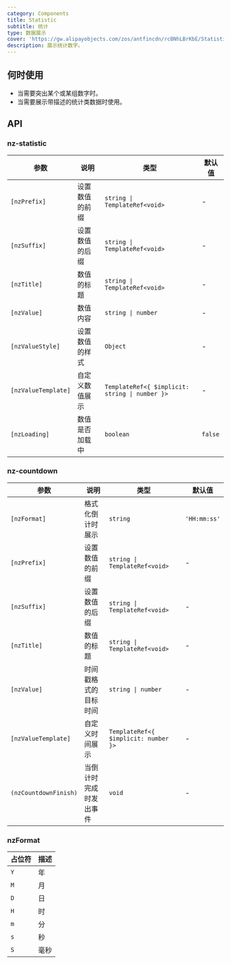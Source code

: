 ```yaml
---
category: Components
title: Statistic
subtitle: 统计
type: 数据展示
cover: 'https://gw.alipayobjects.com/zos/antfincdn/rcBNhLBrKbE/Statistic.svg'
description: 展示统计数字。
---
```



## 何时使用

- 当需要突出某个或某组数字时。
- 当需要展示带描述的统计类数据时使用。


## API

### nz-statistic

| 参数                  | 说明      | 类型                                             | 默认值     |
|---------------------|---------|------------------------------------------------|---------|
| `[nzPrefix]`        | 设置数值的前缀 | `string \| TemplateRef<void>`                  | -       |
| `[nzSuffix]`        | 设置数值的后缀 | `string \| TemplateRef<void>`                  | -       |
| `[nzTitle]`         | 数值的标题   | `string \| TemplateRef<void>`                  | -       |
| `[nzValue]`         | 数值内容    | `string \| number`                             | -       |
| `[nzValueStyle]`    | 设置数值的样式 | `Object`                                       | -       |
| `[nzValueTemplate]` | 自定义数值展示 | `TemplateRef<{ $implicit: string \| number }>` | -       |
| `[nzLoading]`       | 数值是否加载中 | `boolean`                                      | `false` |

### nz-countdown

| 参数                    | 说明          | 类型                                   | 默认值          |
|-----------------------|-------------|--------------------------------------|--------------|
| `[nzFormat]`          | 格式化倒计时展示    | `string`                             | `'HH:mm:ss'` |
| `[nzPrefix]`          | 设置数值的前缀     | `string \| TemplateRef<void>`        | -            |
| `[nzSuffix]`          | 设置数值的后缀     | `string \| TemplateRef<void>`        | -            |
| `[nzTitle]`           | 数值的标题       | `string \| TemplateRef<void>`        | -            |
| `[nzValue]`           | 时间戳格式的目标时间  | `string \| number`                   | -            |
| `[nzValueTemplate]`   | 自定义时间展示     | `TemplateRef<{ $implicit: number }>` | -            |
| `(nzCountdownFinish)` | 当倒计时完成时发出事件 | `void`                               | -            |

### nzFormat

| 占位符 | 描述 |
|-----|----|
| `Y` | 年  |
| `M` | 月  |
| `D` | 日  |
| `H` | 时  |
| `m` | 分  |
| `s` | 秒  |
| `S` | 毫秒 |
